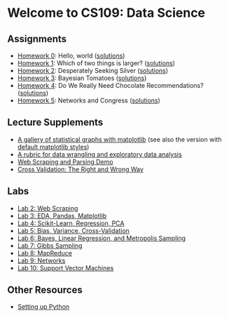 Welcome to CS109: Data Science
=======

## Assignments

* [Homework 0](http://nbviewer.ipython.org/urls/raw.github.com/cs109/content/master/HW0.ipynb): Hello, world ([solutions](http://nbviewer.ipython.org/urls/raw.github.com/cs109/content/master/HW0_solutions.ipynb))
* [Homework 1](http://nbviewer.ipython.org/urls/raw.github.com/cs109/content/master/HW1.ipynb): Which of two things is larger? ([solutions](http://nbviewer.ipython.org/urls/raw.github.com/cs109/content/master/HW1_solutions.ipynb))
* [Homework 2](http://nbviewer.ipython.org/urls/raw.github.com/cs109/content/master/HW2.ipynb): Desperately Seeking Silver ([solutions](http://nbviewer.ipython.org/urls/raw.github.com/cs109/content/master/HW2_solutions.ipynb))
* [Homework 3](http://nbviewer.ipython.org/urls/raw.github.com/cs109/content/master/HW3.ipynb): Bayesian Tomatoes ([solutions](http://nbviewer.ipython.org/urls/raw.github.com/cs109/content/master/HW3_solutions.ipynb))
* [Homework 4](http://nbviewer.ipython.org/urls/raw.github.com/cs109/content/master/HW4.ipynb): Do We Really Need Chocolate Recommendations? ([solutions](http://nbviewer.ipython.org/urls/raw.github.com/cs109/content/master/HW4_solutions.ipynb))
* [Homework 5](http://nbviewer.ipython.org/urls/raw.github.com/cs109/content/master/HW5.ipynb): Networks and Congress ([solutions](http://nbviewer.ipython.org/urls/raw.github.com/cs109/content/master/HW5_solutions.ipynb))

## Lecture Supplements

* [A gallery of statistical graphs with matplotlib](http://nbviewer.ipython.org/urls/raw.github.com/cs109/content/master/lec_03_statistical_graphs.ipynb) (see also the version with [default matplotlib styles](http://nbviewer.ipython.org/urls/raw.github.com/cs109/content/master/lec_03_statistical_graphs_mpl_default.ipynb))
* [A rubric for data wrangling and exploratory data analysis](http://nbviewer.ipython.org/urls/raw.github.com/cs109/content/master/lec_04_wrangling.ipynb)
* [Web Scraping and Parsing Demo](http://nbviewer.ipython.org/urls/raw.github.com/cs109/content/master/lec_04_scraping.ipynb)
* [Cross Validation: The Right and Wrong Way](http://nbviewer.ipython.org/urls/raw.github.com/cs109/content/master/lec_10_cross_val.ipynb)

## Labs

* [Lab 2: Web Scraping](https://github.com/cs109/content/tree/master/labs/lab2)
* [Lab 3: EDA, Pandas, Matplotlib](http://nbviewer.ipython.org/urls/raw.github.com/cs109/content/master/labs/lab3/lab3full.ipynb)
* [Lab 4: Scikit-Learn, Regression, PCA](http://nbviewer.ipython.org/urls/raw.github.com/cs109/content/master/labs/lab4/Lab4full.ipynb)
* [Lab 5: Bias, Variance, Cross-Validation](http://nbviewer.ipython.org/urls/raw.github.com/cs109/content/master/labs/lab5/Lab5.ipynb)
* [Lab 6: Bayes, Linear Regression, and Metropolis Sampling](http://nbviewer.ipython.org/urls/raw.github.com/cs109/content/master/labs/lab6/BayesLinear.ipynb)
* [Lab 7: Gibbs Sampling](http://nbviewer.ipython.org/urls/raw.github.com/cs109/content/master/labs/lab7/GibbsSampler.ipynb)
* [Lab 8: MapReduce](http://nbviewer.ipython.org/urls/raw.github.com/cs109/content/master/labs/lab8/lab8_mapreduce.ipynb)
* [Lab 9: Networks](http://nbviewer.ipython.org/urls/raw.github.com/cs109/content/master/labs/lab9/lab_9.ipynb)
* [Lab 10: Support Vector Machines](http://nbviewer.ipython.org/urls/raw.github.com/cs109/content/master/labs/lab10/Lab_10.ipynb)


## Other Resources

* [Setting up Python](https://github.com/cs109/content/wiki/Installing-Python)
